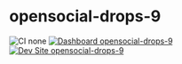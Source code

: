 # opensocial-drops-9

![CI none](https://img.shields.io/badge/ci-none-orange.svg)
[![Dashboard opensocial-drops-9](https://img.shields.io/badge/dashboard-opensocial_drops_9-yellow.svg)](https://dashboard.pantheon.io/sites/41a9ba01-a05d-4f9e-a55f-b2710d0cb4e7#dev/code)
[![Dev Site opensocial-drops-9](https://img.shields.io/badge/site-opensocial_drops_9-blue.svg)](http://dev-opensocial-drops-9.pantheonsite.io/)